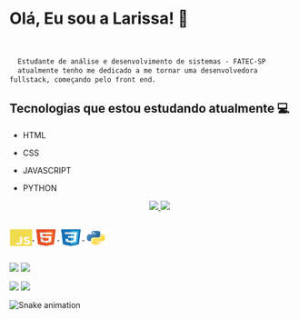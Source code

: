 # Olá, Eu sou a Larissa! 👩

<BR>
  
```
  Estudante de análise e desenvolvimento de sistemas - FATEC-SP
  atualmente tenho me dedicado a me tornar uma desenvolvedora fullstack, começando pelo front end.
 ```

  
## Tecnologias que estou estudando atualmente 💻
* HTML
* CSS
* JAVASCRIPT
* PYTHON
  
  <div align="center">
  <a href="https://github.com/Larissaleo">
  <img height="150em" src="https://github-readme-stats.vercel.app/api?username=Larissaleo&show_icons=true&theme=algolia&include_all_commits=true&count_private=true"/>
  <img height="150em" src="https://github-readme-stats.vercel.app/api/top-langs/?username=Larissaleo&layout=compact&langs_count=7&theme=algolia"/>
</div>
    
   <div style="display: inline_block"><br>
  <img align="center" alt="Rafa-Js" height="30" width="40" src="https://raw.githubusercontent.com/devicons/devicon/master/icons/javascript/javascript-plain.svg">
  <img align="center" alt="Rafa-HTML" height="30" width="40" src="https://raw.githubusercontent.com/devicons/devicon/master/icons/html5/html5-original.svg">
  <img align="center" alt="Rafa-CSS" height="30" width="40" src="https://raw.githubusercontent.com/devicons/devicon/master/icons/css3/css3-original.svg">
  <img align="center" alt="Rafa-Python" height="30" width="40" src="https://raw.githubusercontent.com/devicons/devicon/master/icons/python/python-original.svg">
</div>
    
##
    
 <div> 
  <a href="https://www.instagram.com/lari_leonel/" target="_blank"><img src="https://img.shields.io/badge/-Instagram-%23E4405F?style=for-the-badge&logo=instagram&logoColor=white" target="_blank"></a>
  <a href="https://www.facebook.com/larissa.leonel.56/" target="_blank"><img src="https://img.shields.io/badge/Facebook-1877F2?style=for-the-badge&logo=facebook&logoColor=white" target="_blank"></a>

  <a href = "mailto:larissaleonelda@gmail.com"><img src="https://img.shields.io/badge/-Gmail-%23333?style=for-the-badge&logo=gmail&logoColor=white" target="_blank"></a>
  <a href="https://www.linkedin.com/in/larissa-leonel-da-silva-2a39b4103/" target="_blank"><img src="https://img.shields.io/badge/-LinkedIn-%230077B5?style=for-the-badge&logo=linkedin&logoColor=white" target="_blank"></a> 
   
   ![Snake animation](https://github.com/Larissaleo/rafaballerini/blob/output/github-contribution-grid-snake.svg)
      
</div>
    
    







